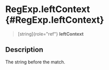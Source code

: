 RegExp.leftContext {#RegExp.leftContext}
==================

> [string]{role="ref"} **leftContext**

Description
-----------

The string before the match.
